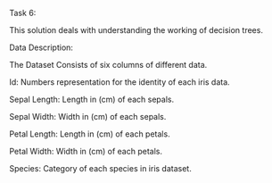 Task 6:

This solution deals with understanding the working of decision trees.

Data Description:

The Dataset Consists of six columns of different data.

Id: Numbers representation for the identity of each iris data.

Sepal Length: Length in (cm) of each sepals.

Sepal Width: Width in (cm) of each sepals.

Petal Length: Length in (cm) of each petals.

Petal Width: Width in (cm) of each petals.

Species: Category of each species in iris dataset.
